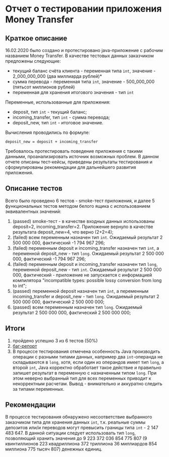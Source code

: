 # Отчет о тестировании приложения Money Transfer

## Краткое описание

16.02.2020 было создано и протестировано java-приложение с рабочим названием Money Transfer. 
В качестве тестовых данных заказчиком предложены следующие:
* текущий баланс счёта клиента - переменная типа `int`, значение - 2_000_000_000 (два миллиарда рублей)*
* сумма перевода - переменная типа `int`, значение - 500_000_000 (пятьсот миллионов рублей)
* переменная для хранения итогового значения - тип `int`

Переменные, использованные для приложения:
* deposit, тип `int` - текущий баланс;
* incoming_transfer, тип `int` - сумма перевода;
* deposit_new, тип `int` - итоговое значение.

Вычисления проводились по формуле:
```
deposit_new = deposit + incoming_transfer
```

Требовалось протестировать поведение приложения с такими данными, проанализировать источник возможных проблем. В данном отчете описаны тест-кейсы, приведены результаты тестирования и сформулированы рекомендации для дальнейшего развития приложения.

## Описание тестов

Всего было проведено 6 тестов - smoke-тест приложения, и далее 5 функциональных тестов методом белого ящика с использованием эквивалентных значений:

1. (passed) smoke-тест - в качестве входных данных использованы deposit=2, incoming_transfer=2. Приложение вернуло в качестве результата deposit_new=4, что верно (2+2=4);
1. (failed) всем переменным назначен тип `int`. Ожидаемый результат 2 500 000 000, фактический -1 794 967 296;
1. (failed) переменным deposit и incoming_transfer назначен тип `int`, а переменной deposit_new - тип `long`. Ожидаемый результат 2 500 000 000, фактический -1 794 967 296;
1. (failed) переменным deposit и incoming_transfer назначен тип `long`, переменной deposit_new - тип `int`. Ожидаемый результат 2 500 000 000, фактический - приложение не запускается с информацией компилятора "incompatible types: possible lossy conversion from long to int";
1. (passed) переменной deposit назначен тип `int`, а переменным incoming_transfer и deposit_new - тип `long`. Ожидаемый результат 2 500 000 000, фактический 2 500 000 000;
1. (passed) всем переменным назначен тип `long`. Ожидаемый результат 2 500 000 000, фактический 2 500 000 000;

## Итоги 

1. пройдено успешно 3 из 6 тестов (50%) 
2. [баг-репорт](https://github.com/sergsemenov/Java1.2-homework-1/issues/1)
3. В процессе тестирования отмечена особенность Java производить операции с разными типами данных, например два `int`-операнда не складываются в `long`, хотя, если один из операндов имеет тип `long`, а второй `int`, Java корректно обработает такое действие и правильно запишет результат в переменную с назначенным типом `long`. При этом неверно выбранный тип для всех переменных приводит к некорректным расчетам. Вывод - внимательно и аккуратно следить за типами переменных.

## Рекомендации

В процессе тестирования обнаружено несоответствие выбранного заказчиком типа для хранения данных `int`, т.к. реальные суммы депозитов или/и переводов могут превысить границы типа `int` - 2 147 483 647. В данной ситуации следует использовать тип `long`, позволяющий хранить значения до 9 223 372 036 854 775 807 (9 квинтиллионов 223 квадриллиона 372 триллиона 36 миллиардов 854 миллиона 775 тысяч 807) денежных единиц.